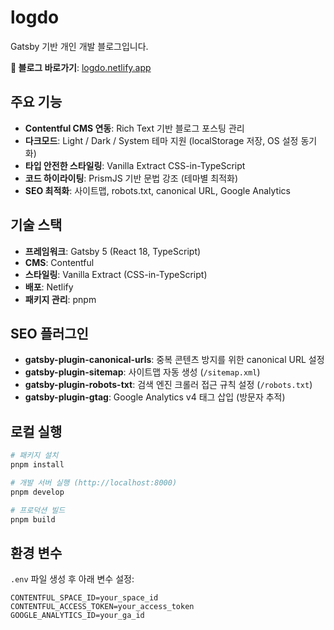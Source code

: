 # logdo

Gatsby 기반 개인 개발 블로그입니다.

**🔗 블로그 바로가기**: [logdo.netlify.app](https://logdo.netlify.app/)

## 주요 기능

- **Contentful CMS 연동**: Rich Text 기반 블로그 포스팅 관리
- **다크모드**: Light / Dark / System 테마 지원 (localStorage 저장, OS 설정 동기화)
- **타입 안전한 스타일링**: Vanilla Extract CSS-in-TypeScript
- **코드 하이라이팅**: PrismJS 기반 문법 강조 (테마별 최적화)
- **SEO 최적화**: 사이트맵, robots.txt, canonical URL, Google Analytics

## 기술 스택

- **프레임워크**: Gatsby 5 (React 18, TypeScript)
- **CMS**: Contentful
- **스타일링**: Vanilla Extract (CSS-in-TypeScript)
- **배포**: Netlify
- **패키지 관리**: pnpm

## SEO 플러그인

- **gatsby-plugin-canonical-urls**: 중복 콘텐츠 방지를 위한 canonical URL 설정
- **gatsby-plugin-sitemap**: 사이트맵 자동 생성 (`/sitemap.xml`)
- **gatsby-plugin-robots-txt**: 검색 엔진 크롤러 접근 규칙 설정 (`/robots.txt`)
- **gatsby-plugin-gtag**: Google Analytics v4 태그 삽입 (방문자 추적)

## 로컬 실행

```bash
# 패키지 설치
pnpm install

# 개발 서버 실행 (http://localhost:8000)
pnpm develop

# 프로덕션 빌드
pnpm build
```

## 환경 변수

`.env` 파일 생성 후 아래 변수 설정:
```
CONTENTFUL_SPACE_ID=your_space_id
CONTENTFUL_ACCESS_TOKEN=your_access_token
GOOGLE_ANALYTICS_ID=your_ga_id
```